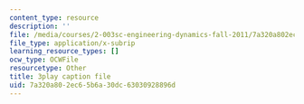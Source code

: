 ```yaml
---
content_type: resource
description: ''
file: /media/courses/2-003sc-engineering-dynamics-fall-2011/7a320a802ec65b6a30dc63030928896d_63sIgMvBuEQ.srt
file_type: application/x-subrip
learning_resource_types: []
ocw_type: OCWFile
resourcetype: Other
title: 3play caption file
uid: 7a320a80-2ec6-5b6a-30dc-63030928896d
---
```

